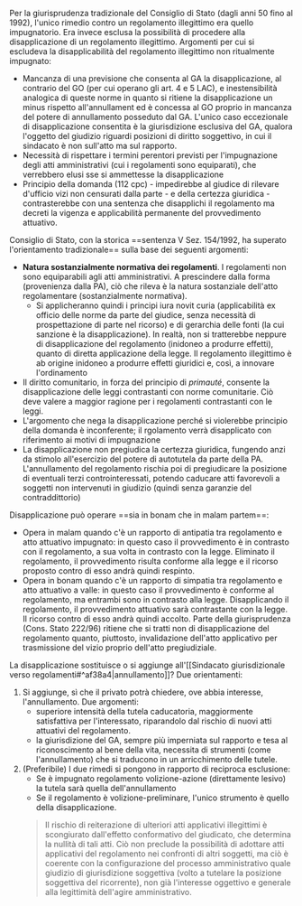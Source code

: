 Per la giurisprudenza tradizionale del Consiglio di Stato (dagli anni 50 fino al 1992), l'unico rimedio contro un regolamento illegittimo era quello impugnatorio. Era invece esclusa la possibilità di procedere alla disapplicazione di un regolamento illegittimo.
Argomenti per cui si escludeva la disapplicabilità del regolamento illegittimo non ritualmente impugnato:
- Mancanza di una previsione che consenta al GA la disapplicazione, al contrario del GO (per cui operano gli art. 4 e 5 LAC), e inestensibilità analogica di queste norme in quanto si ritiene la disapplicazione un minus rispetto all'annullament ed è concessa al GO proprio in mancanza del potere di annullamento posseduto dal GA. L'unico caso eccezionale di disapplicazione consentita è la giurisdizione esclusiva del GA, qualora l'oggetto del giudizio riguardi posizioni di diritto soggettivo, in cui il sindacato è non sull'atto ma sul rapporto.
- Necessità di rispettare i termini perentori previsti per l'impugnazione degli atti amministrativi (cui i regolamenti sono equiparati), che verrebbero elusi sse si ammettesse la disapplicazione
- Principio della domanda (112 cpc) - impedirebbe al giudice di rilevare d'ufficio vizi non censurati dalla parte - e della certezza giuridica - contrasterebbe con una sentenza che disapplichi il regolamento ma decreti la vigenza e applicabilità permanente del provvedimento attuativo.

Consiglio di Stato, con la storica ==sentenza V Sez. 154/1992, ha superato l'orientamento tradizionale== sulla base dei seguenti argomenti:
- **Natura sostanzialmente normativa dei regolamenti**. I regolamenti non sono equiparabili agli atti amministrativi. A prescindere dalla forma (provenienza dalla PA), ciò che rileva è la natura sostanziale dell'atto regolamentare (sostanzialmente normativa).
	- Si applicheranno quindi i principi iura novit curia (applicabilità ex officio delle norme da parte del giudice, senza necessità di prospettazione di parte nel ricorso) e di gerarchia delle fonti (la cui sanzione è la disapplicazione). In realtà, non si tratterebbe neppure di disapplicazione del regolamento (inidoneo a produrre effetti), quanto di diretta applicazione della legge. Il regolamento illegittimo è ab origine inidoneo a produrre effetti giuridici e, così, a innovare l'ordinamento
- Il diritto comunitario, in forza del principio di *primauté*, consente la disapplicazione delle leggi contrastanti con norme comunitarie. Ciò deve valere a maggior ragione per i regolamenti contrastanti con le leggi.
- L'argomento che nega la disapplicazione perché si violerebbe principio della domanda è inconferente; il rgolamento verrà disapplicato con riferimento ai motivi di impugnazione
- La disapplicazione non pregiudica la certezza giuridica, fungendo anzi da stimolo all'esercizio del potere di autotutela da parte della PA. L'annullamento del regolamento rischia poi di pregiudicare la posizione di eventuali terzi controinteressati, potendo caducare atti favorevoli a soggetti non intervenuti in giudizio (quindi senza garanzie del contraddittorio)

Disapplicazione può operare ==sia in bonam che in malam partem==:
- Opera in malam quando c'è un rapporto di antipatia tra regolamento e atto attuativo impugnato: in questo caso il provvedimento è in contrasto con il regolamento, a sua volta in contrasto con la legge. Eliminato il regolamento, il provvedimento risulta conforme alla legge e il ricorso proposto contro di esso andrà quindi respinto.
- Opera in bonam quando c'è un rapporto di simpatia tra regolamento e atto attuativo a valle: in questo caso il provvedimento è conforme al regolamento, ma entrambi sono in contrasto alla legge. Disapplicando il regolamento, il provvedimento attuativo sarà contrastante con la legge. Il ricorso contro di esso andrà quindi accolto. Parte della giurisprudenza (Cons. Stato 222/96) ritiene che si tratti non di disapplicazione del regolamento quanto, piuttosto, invalidazione dell'atto applicativo per trasmissione del vizio proprio dell'atto pregiudiziale.


La disapplicazione sostituisce o si aggiunge all'[[Sindacato giurisdizionale verso regolamenti#^af38a4|annullamento]]? Due orientamenti:
1. Si aggiunge, sì che il privato potrà chiedere, ove abbia interesse, l'annullamento. Due argomenti:
	- superiore intensità della tutela caducatoria, maggiormente satisfattiva per l'interessato, riparandolo dal rischio di nuovi atti attuativi del regolamento.
	- la giurisdizione del GA, sempre più imperniata sul rapporto e tesa al riconoscimento al bene della vita, necessita di strumenti (come l'annullamento) che si traducono in un arricchimento delle tutele.
2. (Preferibile) I due rimedi si pongono in rapporto di reciproca esclusione:
	- Se è impugnato regolamento volizione-azione (direttamente lesivo) la tutela sarà quella dell'annullamento
	- Se il regolamento è volizione-preliminare, l'unico strumento è quello della disapplicazione.
	>Il rischio di reiterazione di ulteriori atti applicativi illegittimi è scongiurato dall'effetto conformativo del giudicato, che determina la nullità di tali atti. Ciò non preclude la possibilità di adottare atti applicativi del regolamento nei confronti di altri soggetti, ma ciò è coerente con la configurazione del processo amministrativo quale giudizio di giurisdizione soggettiva (volto a tutelare la posizione soggettiva del ricorrente), non già l'interesse oggettivo e generale alla legittimità dell'agire amministrativo.
	





